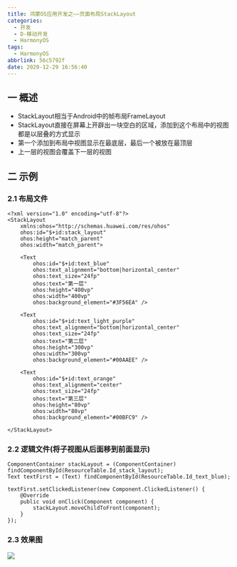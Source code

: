 ```yaml
---
title: 鸿蒙OS应用开发之——页面布局StackLayout
categories:
  - 开发
  - D-移动开发
  - HarmonyOS
tags:
  - HarmonyOS
abbrlink: 56c5792f
date: 2020-12-29 16:56:40
---
```

## 一 概述

* StackLayout相当于Android中的帧布局FrameLayout
* StackLayout直接在屏幕上开辟出一块空白的区域，添加到这个布局中的视图都是以层叠的方式显示
* 第一个添加到布局中视图显示在最底层，最后一个被放在最顶层
* 上一层的视图会覆盖下一层的视图

<!--more-->

## 二 示例

### 2.1 布局文件

```
<?xml version="1.0" encoding="utf-8"?>
<StackLayout
    xmlns:ohos="http://schemas.huawei.com/res/ohos"
    ohos:id="$+id:stack_layout"
    ohos:height="match_parent"
    ohos:width="match_parent">
 
    <Text
        ohos:id="$+id:text_blue"
        ohos:text_alignment="bottom|horizontal_center"
        ohos:text_size="24fp"
        ohos:text="第一层"
        ohos:height="400vp"
        ohos:width="400vp"
        ohos:background_element="#3F56EA" />
 
    <Text
        ohos:id="$+id:text_light_purple"
        ohos:text_alignment="bottom|horizontal_center"
        ohos:text_size="24fp"
        ohos:text="第二层"
        ohos:height="300vp"
        ohos:width="300vp"
        ohos:background_element="#00AAEE" />
 
    <Text
        ohos:id="$+id:text_orange"
        ohos:text_alignment="center"
        ohos:text_size="24fp"
        ohos:text="第三层"
        ohos:height="80vp"
        ohos:width="80vp"
        ohos:background_element="#00BFC9" />
        
</StackLayout>
```

### 2.2 逻辑文件(将子视图从后面移到前面显示)

```
ComponentContainer stackLayout = (ComponentContainer) findComponentById(ResourceTable.Id_stack_layout);
Text textFirst = (Text) findComponentById(ResourceTable.Id_text_blue);

textFirst.setClickedListener(new Component.ClickedListener() {
    @Override
    public void onClick(Component component) {
        stackLayout.moveChildToFront(component);
    }
});
```

### 2.3 效果图

![][1]



[1]:https://cdn.jsdelivr.net/gh/PGzxc/CDN@master/blog-hmos/hmos-layout-stacklayout-sample.gif